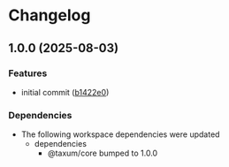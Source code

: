 # Changelog

## 1.0.0 (2025-08-03)


### Features

* initial commit ([b1422e0](https://github.com/DASPRiD/taxum/commit/b1422e0f612636444960f9ebd5729a00b1a4abda))


### Dependencies

* The following workspace dependencies were updated
  * dependencies
    * @taxum/core bumped to 1.0.0
